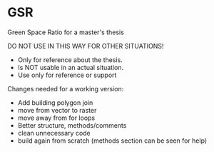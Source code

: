 # GSR
Green Space Ratio for a master's thesis

DO NOT USE IN THIS WAY FOR OTHER SITUATIONS! 
- Only for reference about the thesis.
- Is NOT usable in an actual situation.
- Use only for reference or support

Changes needed for a working version:
- Add building polygon join
- move from vector to raster
- move away from for loops
- Better structure, methods/comments
- clean unnecessary code
- build again from scratch (methods section can be seen for help)

